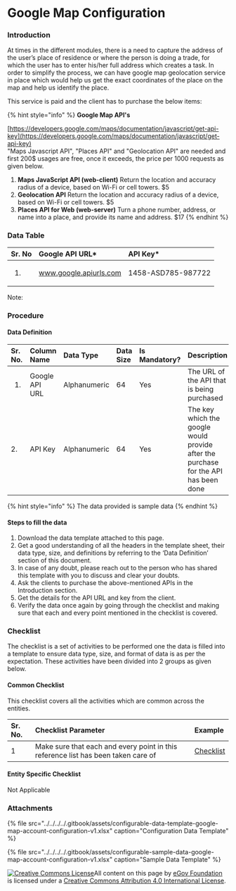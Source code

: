 # Google Map Configuration

### Introduction

At times in the different modules, there is a need to capture the address of the user’s place of residence or where the person is doing a trade, for which the user has to enter his/her full address which creates a task. In order to simplify the process, we can have google map geolocation service in place which would help us get the exact coordinates of the place on the map and help us identify the place.

This service is paid and the client has to purchase the below items:

{% hint style="info" %}
**Google Map API's**

[https://developers.google.com/maps/documentation/javascript/get-api-key](https://developers.google.com/maps/documentation/javascript/get-api-key)  
"Maps Javascript API", "Places API" and "Geolocation API" are needed and first 200$ usages are free, once it exceeds, the price per 1000 requests as given below.

1. **Maps JavaScript API \(web-client\)** Return the location and accuracy radius of a device, based on Wi-Fi or cell towers. $5
2. **Geolocation API** Return the location and accuracy radius of a device, based on Wi-Fi or cell towers. $5
3. **Places API for Web \(web-server\)** Turn a phone number, address, or name into a place, and provide its name and address. $17
{% endhint %}

### Data Table

<table>
  <thead>
    <tr>
      <th style="text-align:left">Sr. No</th>
      <th style="text-align:left">Google API URL*</th>
      <th style="text-align:left">API Key*</th>
    </tr>
  </thead>
  <tbody>
    <tr>
      <td style="text-align:left">
        <ol>
          <li></li>
        </ol>
      </td>
      <td style="text-align:left"><a href="http://www.google.apiurls.com/">www.google.apiurls.com</a>
      </td>
      <td style="text-align:left">1458-ASD785-987722</td>
    </tr>
  </tbody>
</table>

Note: 

### Procedure

#### Data Definition

<table>
  <thead>
    <tr>
      <th style="text-align:left">Sr. No.</th>
      <th style="text-align:left">Column Name</th>
      <th style="text-align:left">Data Type</th>
      <th style="text-align:left">Data Size</th>
      <th style="text-align:left">Is Mandatory?</th>
      <th style="text-align:left">Description</th>
    </tr>
  </thead>
  <tbody>
    <tr>
      <td style="text-align:left">
        <ol>
          <li></li>
        </ol>
      </td>
      <td style="text-align:left">Google API URL</td>
      <td style="text-align:left">Alphanumeric</td>
      <td style="text-align:left">64</td>
      <td style="text-align:left">Yes</td>
      <td style="text-align:left">The URL of the API that is being purchased</td>
    </tr>
    <tr>
      <td style="text-align:left">2.</td>
      <td style="text-align:left">API Key</td>
      <td style="text-align:left">Alphanumeric</td>
      <td style="text-align:left">64</td>
      <td style="text-align:left">Yes</td>
      <td style="text-align:left">The key which the google would provide after the purchase for the API
        has been done</td>
    </tr>
  </tbody>
</table>

{% hint style="info" %}
The data provided is sample data
{% endhint %}

#### Steps to fill the data

1. Download the data template attached to this page.
2. Get a good understanding of all the headers in the template sheet, their data type, size, and definitions by referring to the ‘Data Definition’ section of this document.
3. In case of any doubt, please reach out to the person who has shared this template with you to discuss and clear your doubts.
4. Ask the clients to purchase the above-mentioned APIs in the Introduction section.
5. Get the details for the API URL and key from the client.
6. Verify the data once again by going through the checklist and making sure that each and every point mentioned in the checklist is covered.

### Checklist

The checklist is a set of activities to be performed one the data is filled into a template to ensure data type, size, and format of data is as per the expectation. These activities have been divided into 2 groups as given below.

#### Common Checklist

This checklist covers all the activities which are common across the entities.

| Sr. No. | Checklist Parameter | Example |
| :--- | :--- | :--- |
| 1 | Make sure that each and every point in this reference list has been taken care of | [Checklist](../../module-setup/common-config/checklist.md) |

#### Entity Specific Checklist

Not Applicable

### Attachments

{% file src="../../../../.gitbook/assets/configurable-data-template-google-map-account-configuration-v1.xlsx" caption="Configuration Data Template" %}

{% file src="../../../../.gitbook/assets/configurable-sample-data-google-map-account-configuration-v1.xlsx" caption="Sample Data Template" %}



 [![Creative Commons License](https://i.creativecommons.org/l/by/4.0/80x15.png)​](http://creativecommons.org/licenses/by/4.0/)All content on this page by [eGov Foundation](https://egov.org.in/) is licensed under a [Creative Commons Attribution 4.0 International License](http://creativecommons.org/licenses/by/4.0/).

